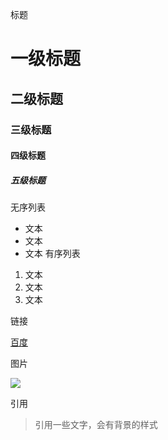 标题
# 一级标题
## 二级标题
### 三级标题
#### 四级标题
##### 五级标题
无序列表
- 文本
- 文本
- 文本
有序列表
1. 文本
2. 文本
3. 文本

链接

[百度](http://www.baidu.com)

图片

![](http://img07.tooopen.com/images/20170301/tooopen_sy_200052155387.jpg)

引用
> 引用一些文字，会有背景的样式

